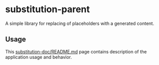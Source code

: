 # substitution-parent
A simple library for replacing of placeholders with a generated content.

## Usage
This [substitution-doc/README.md](substitution-doc/README.md) page contains description of the application usage and behavior.
